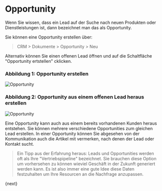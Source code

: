<!-- add-breadcrumbs -->
# Opportunity


Wenn Sie wissen, dass ein Lead auf der Suche nach neuen Produkten oder Dienstleistungen ist, dann bezeichnet man das als Opportunity.

Sie können eine Opportunity erstellen über:

> CRM > Dokumente > Opportunity > Neu

Alternativ können Sie einen offenen Lead öffnen und auf die Schaltfläche "Opportunity ertstellen" cklicken.

### Abbildung 1: Opportunity erstellen

<img class="screenshot" alt="Opportunity" src="{{docs_base_url}}/v13/assets/img/crm/opportunity.png">

### Abbildung 2: Opportunity aus einem offenen Lead heraus erstellen

<img class="screenshot" alt="Opportunity" src="{{docs_base_url}}/v13/assets/img/crm/lead-to-opportunity.png">

Eine Opportunity kann auch aus einem bereits vorhandenen Kunden heraus entstehen. Sie können mehrere verschiedene Opportunities zum gleichen Lead erstellen. In einer Opportunity können Sie abgesehen von der Kommunikation auch die Artikel mit vermerken, nach denen der Lead oder Kontakt sucht.

> Ein Tipp aus der Erfahrung heraus: Leads und Opportunities werden oft als Ihre "Vertriebspipeline" bezeichnet. Sie brauchen diese Option um vorhersehen zu können wieviel Geschäft in der Zukunft generiert werden kann. Es ist also immer eine gute Idee diese Daten festzuhalten um Ihre Resourcen an die Nachfrage anzupassen.

{next}
